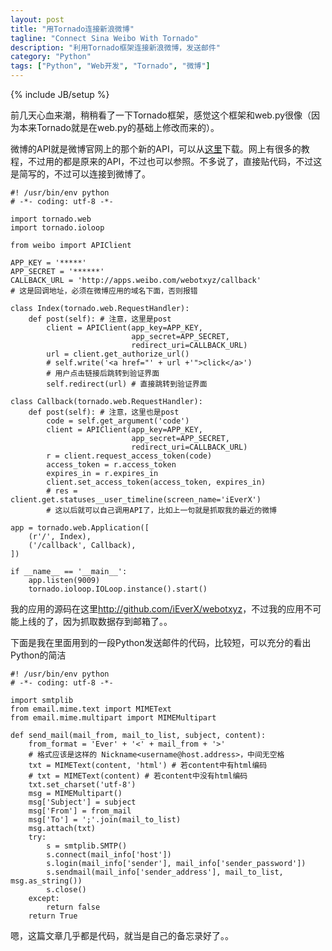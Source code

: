 ```yaml
---
layout: post
title: "用Tornado连接新浪微博"
tagline: "Connect Sina Weibo With Tornado"
description: "利用Tornado框架连接新浪微博，发送邮件"
category: "Python"
tags: ["Python", "Web开发", "Tornado", "微博"]
---
```

{% include JB/setup %}

前几天心血来潮，稍稍看了一下Tornado框架，感觉这个框架和web.py很像（因为本来Tornado就是在web.py的基础上修改而来的）。

微博的API就是微博官网上的那个新的API，可以从[这里][]下载。网上有很多的教程，不过用的都是原来的API，不过也可以参照。不多说了，直接贴代码，不过这是简写的，不过可以连接到微博了。

    #! /usr/bin/env python
    # -*- coding: utf-8 -*-

    import tornado.web
    import tornado.ioloop

    from weibo import APIClient

    APP_KEY = '*****'
    APP_SECRET = '******'
    CALLBACK_URL = 'http://apps.weibo.com/webotxyz/callback'
    # 这是回调地址，必须在微博应用的域名下面，否则报错

    class Index(tornado.web.RequestHandler):
        def post(self): # 注意，这里是post
            client = APIClient(app_key=APP_KEY, 
                               app_secret=APP_SECRET,
                               redirect_uri=CALLBACK_URL)
            url = client.get_authorize_url()
            # self.write('<a href="' + url +'">click</a>') 
            # 用户点击链接后跳转到验证界面
            self.redirect(url) # 直接跳转到验证界面

    class Callback(tornado.web.RequestHandler):
        def post(self): # 注意，这里也是post
            code = self.get_argument('code')
            client = APIClient(app_key=APP_KEY,
                               app_secret=APP_SECRET,
                               redirect_uri=CALLBACK_URL)
            r = client.request_access_token(code)
            access_token = r.access_token
            expires_in = r.expires_in
            client.set_access_token(access_token, expires_in)
            # res = client.get.statuses__user_timeline(screen_name='iEverX')
            # 这以后就可以自己调用API了，比如上一句就是抓取我的最近的微博

    app = tornado.web.Application([
        (r'/', Index),
        ('/callback', Callback),
    ])

    if __name__ == '__main__':
        app.listen(9009)
        tornado.ioloop.IOLoop.instance().start()


我的应用的源码在这里<http://github.com/iEverX/webotxyz>，不过我的应用不可能上线的了，因为抓取数据存到邮箱了。。

下面是我在里面用到的一段Python发送邮件的代码，比较短，可以充分的看出Python的简洁

    #! /usr/bin/env python
    # -*- coding: utf-8 -*-

    import smtplib
    from email.mime.text import MIMEText
    from email.mime.multipart import MIMEMultipart

    def send_mail(mail_from, mail_to_list, subject, content):
        from_format = 'Ever' + '<' + mail_from + '>'
        # 格式应该是这样的 Nickname<username@host.address>，中间无空格
        txt = MIMEText(content, 'html') # 若content中有html编码
        # txt = MIMEText(content) # 若content中没有html编码
        txt.set_charset('utf-8')
        msg = MIMEMultipart()
        msg['Subject'] = subject
        msg['From'] = from_mail
        msg['To'] = ';'.join(mail_to_list)
        msg.attach(txt)
        try:
            s = smtplib.SMTP()
            s.connect(mail_info['host'])
            s.login(mail_info['sender'], mail_info['sender_password'])
            s.sendmail(mail_info['sender_address'], mail_to_list, msg.as_string())
            s.close()
        except:
            return false
        return True


嗯，这篇文章几乎都是代码，就当是自己的备忘录好了。。

[这里]: http://michaelliao.github.com/sinaweibopy/
